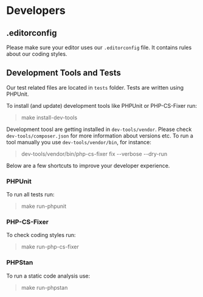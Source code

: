 # Developers

## .editorconfig

Please make sure your editor uses our `.editorconfig` file. It contains rules about our coding styles.

## Development Tools and Tests

Our test related files are located in `tests` folder.
Tests are written using PHPUnit.

To install (and update) development tools like PHPUnit or PHP-CS-Fixer run:

> make install-dev-tools

Development toosl are getting installed in `dev-tools/vendor`.
Please check `dev-tools/composer.json` for more information about versions etc.
To run a tool manually you use `dev-tools/vendor/bin`, for instance:

> dev-tools/vendor/bin/php-cs-fixer fix --verbose --dry-run

Below are a few shortcuts to improve your developer experience.

### PHPUnit

To run all tests run:

> make run-phpunit

### PHP-CS-Fixer

To check coding styles run:

> make run-php-cs-fixer

### PHPStan

To run a static code analysis use:

> make run-phpstan

